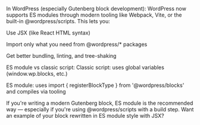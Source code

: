 
In WordPress (especially Gutenberg block development):
WordPress now supports ES modules through modern tooling like Webpack, Vite, or the built-in @wordpress/scripts. This lets you:

Use JSX (like React HTML syntax)

Import only what you need from @wordpress/* packages

Get better bundling, linting, and tree-shaking

ES module vs classic script:
Classic script: uses global variables (window.wp.blocks, etc.)

ES module: uses import { registerBlockType } from '@wordpress/blocks' and compiles via tooling

If you're writing a modern Gutenberg block, ES module is the recommended way — especially if you're using @wordpress/scripts with a build step. Want an example of your block rewritten in ES module style with JSX?

